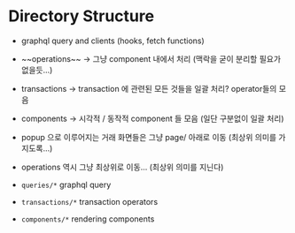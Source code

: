 # Directory Structure

- graphql query and clients (hooks, fetch functions)

- \~~operations~~ -> 그냥 component 내에서 처리 (맥락을 굳이 분리할 필요가 없을듯...)

- transactions -> transaction 에 관련된 모든 것들을 일괄 처리? operator들의 모음

- components -> 시각적 / 동작적 component 들 모음 (일단 구분없이 일괄 처리)

- popup 으로 이루어지는 거래 화면들은 그냥 page/ 아래로 이동 (최상위 의미를 가지도록...)

- operations 역시 그냥 최상위로 이동... (최상위 의미를 지닌다)

- `queries/*` graphql query

- `transactions/*` transaction operators

- `components/*` rendering components
